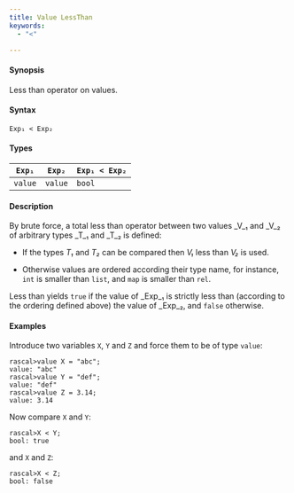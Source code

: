 ```yaml
---
title: Value LessThan
keywords:
  - "<"

---
```


#### Synopsis

Less than operator on values.

#### Syntax

`Exp₁ < Exp₂`

#### Types


| `Exp₁` | `Exp₂` | `Exp₁ < Exp₂`  |
| --- | --- | --- |
| `value`   |  `value`  | `bool`                |


#### Description

By brute force, a total less than operator between two values _V_₁ and _V_₂ of arbitrary types _T_₁ and _T_₂ is defined:

*  If the types _T₁_ and _T₂_ can be compared then _V₁_ less than _V₂_ is used.

*  Otherwise values are ordered according their type name, for instance, `int` is smaller than `list`, and `map` is smaller than `rel`.


Less than yields `true` if the value of _Exp_₁ is strictly less
than (according to the ordering defined above) the value of _Exp_₂, and `false` otherwise.

#### Examples

Introduce two variables `X`, `Y` and `Z` and force them to be of type `value`:

```rascal-shell ,continue
rascal>value X = "abc";
value: "abc"
rascal>value Y = "def";
value: "def"
rascal>value Z = 3.14;
value: 3.14
```
Now compare `X` and `Y`:

```rascal-shell ,continue
rascal>X < Y;
bool: true
```
and `X` and `Z`:

```rascal-shell ,continue
rascal>X < Z;
bool: false
```


